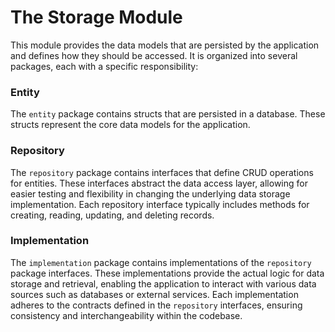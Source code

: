 # The Storage Module

This module provides the data models that are persisted by the application and defines how they should be accessed. It is organized into several packages, each with a specific responsibility:

### Entity

The `entity` package contains structs that are persisted in a database. These structs represent the core data models for the application.

### Repository

The `repository` package contains interfaces that define CRUD operations for entities. These interfaces abstract the data access layer, allowing for easier testing and flexibility in changing the underlying data storage implementation. Each repository interface typically includes methods for creating, reading, updating, and deleting records.

### Implementation

The `implementation` package contains implementations of the `repository` package interfaces. These implementations provide the actual logic for data storage and retrieval, enabling the application to interact with various data sources such as databases or external services. Each implementation adheres to the contracts defined in the `repository` interfaces, ensuring consistency and interchangeability within the codebase.
